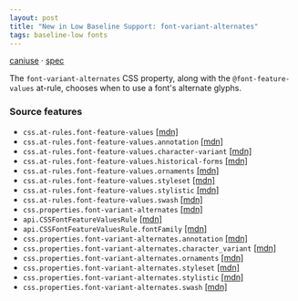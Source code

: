 ```yaml
---
layout: post
title: "New in Low Baseline Support: font-variant-alternates"
tags: baseline-low fonts
---
```


[caniuse](https://caniuse.com/?search=font-variant-alternates) · [spec](https://drafts.csswg.org/css-fonts-4/#font-variant-alternates-prop)

The `font-variant-alternates` CSS property, along with the `@font-feature-values` at-rule, chooses when to use a font's alternate glyphs.

### Source features

- ``css.at-rules.font-feature-values`` [[mdn]](https://developer.mozilla.org/en-US/search?q=css.at-rules.font-feature-values)
- ``css.at-rules.font-feature-values.annotation`` [[mdn]](https://developer.mozilla.org/en-US/search?q=css.at-rules.font-feature-values.annotation)
- ``css.at-rules.font-feature-values.character-variant`` [[mdn]](https://developer.mozilla.org/en-US/search?q=css.at-rules.font-feature-values.character-variant)
- ``css.at-rules.font-feature-values.historical-forms`` [[mdn]](https://developer.mozilla.org/en-US/search?q=css.at-rules.font-feature-values.historical-forms)
- ``css.at-rules.font-feature-values.ornaments`` [[mdn]](https://developer.mozilla.org/en-US/search?q=css.at-rules.font-feature-values.ornaments)
- ``css.at-rules.font-feature-values.styleset`` [[mdn]](https://developer.mozilla.org/en-US/search?q=css.at-rules.font-feature-values.styleset)
- ``css.at-rules.font-feature-values.stylistic`` [[mdn]](https://developer.mozilla.org/en-US/search?q=css.at-rules.font-feature-values.stylistic)
- ``css.at-rules.font-feature-values.swash`` [[mdn]](https://developer.mozilla.org/en-US/search?q=css.at-rules.font-feature-values.swash)
- ``css.properties.font-variant-alternates`` [[mdn]](https://developer.mozilla.org/en-US/search?q=css.properties.font-variant-alternates)
- ``api.CSSFontFeatureValuesRule`` [[mdn]](https://developer.mozilla.org/en-US/search?q=api.CSSFontFeatureValuesRule)
- ``api.CSSFontFeatureValuesRule.fontFamily`` [[mdn]](https://developer.mozilla.org/en-US/search?q=api.CSSFontFeatureValuesRule.fontFamily)
- ``css.properties.font-variant-alternates.annotation`` [[mdn]](https://developer.mozilla.org/en-US/search?q=css.properties.font-variant-alternates.annotation)
- ``css.properties.font-variant-alternates.character_variant`` [[mdn]](https://developer.mozilla.org/en-US/search?q=css.properties.font-variant-alternates.character_variant)
- ``css.properties.font-variant-alternates.ornaments`` [[mdn]](https://developer.mozilla.org/en-US/search?q=css.properties.font-variant-alternates.ornaments)
- ``css.properties.font-variant-alternates.styleset`` [[mdn]](https://developer.mozilla.org/en-US/search?q=css.properties.font-variant-alternates.styleset)
- ``css.properties.font-variant-alternates.stylistic`` [[mdn]](https://developer.mozilla.org/en-US/search?q=css.properties.font-variant-alternates.stylistic)
- ``css.properties.font-variant-alternates.swash`` [[mdn]](https://developer.mozilla.org/en-US/search?q=css.properties.font-variant-alternates.swash)

